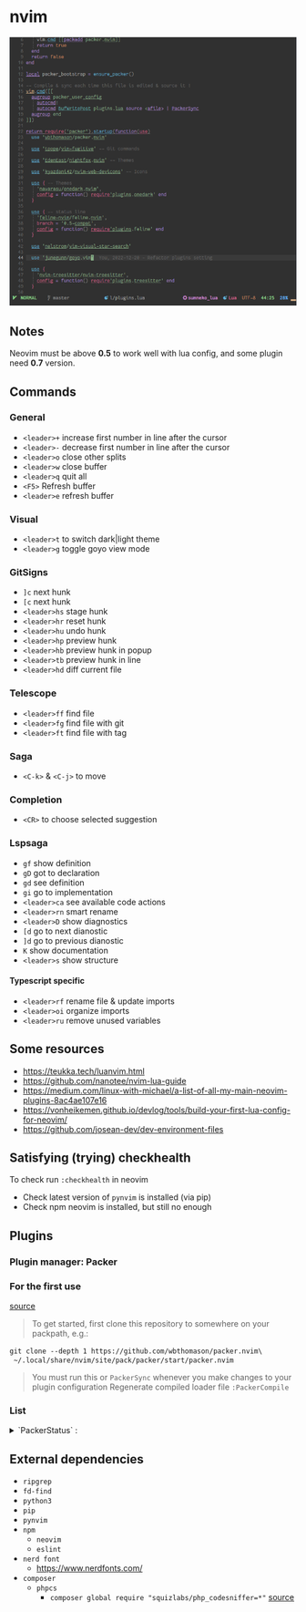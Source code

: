 # nvim

![screenshot](./screenshot.png)

## Notes
Neovim must be above **0.5** to work well with lua config,
and some plugin need **0.7** version.

## Commands

### General

- `<leader>+` increase first number in line after the cursor
- `<leader>-` decrease first number in line after the cursor
- `<leader>o` close other splits
- `<leader>w` close buffer
- `<leader>q` quit all
- `<F5>` Refresh buffer
- `<leader>e` refresh buffer

### Visual

- `<leader>t` to switch dark|light theme
- `<leader>g` toggle goyo view mode

### GitSigns

- `]c` next hunk
- `[c` next hunk
- `<leader>hs` stage hunk
- `<leader>hr` reset hunk
- `<leader>hu` undo hunk
- `<leader>hp` preview hunk
- `<leader>hb` preview hunk in popup
- `<leader>tb` preview hunk in line
- `<leader>hd` diff current file

### Telescope

- `<leader>ff` find file
- `<leader>fg` find file with git
- `<leader>ft` find file with tag

### Saga

- `<C-k>` & `<C-j>` to move

### Completion

- `<CR>` to choose selected suggestion

### Lspsaga

- `gf` show definition
- `gD` got to declaration
- `gd` see definition
- `gi` go to implementation
- `<leader>ca` see available code actions
- `<leader>rn` smart rename
- `<leader>D` show diagnostics
- `[d` go to next dianostic
- `]d` go to previous dianostic
- `K` show documentation
- `<leader>s` show structure

#### Typescript specific

- `<leader>rf` rename file & update imports
- `<leader>oi` organize imports
- `<leader>ru` remove unused variables

## Some resources

- https://teukka.tech/luanvim.html
- https://github.com/nanotee/nvim-lua-guide
- https://medium.com/linux-with-michael/a-list-of-all-my-main-neovim-plugins-8ac4ae107e16
- https://vonheikemen.github.io/devlog/tools/build-your-first-lua-config-for-neovim/
- https://github.com/josean-dev/dev-environment-files

## Satisfying (trying) checkhealth

To check run `:checkhealth` in neovim
- Check latest version of `pynvim` is installed (via pip)
- Check npm neovim is installed, but still no enough

## Plugins

### Plugin manager: Packer

### For the first use

[source](https://github.com/wbthomason/packer.nvim#quickstart)


> To get started, first clone this repository to somewhere on your packpath, e.g.:
```shell
git clone --depth 1 https://github.com/wbthomason/packer.nvim\
 ~/.local/share/nvim/site/pack/packer/start/packer.nvim
```
> You must run this or `PackerSync` whenever you make changes to your plugin configuration
> Regenerate compiled loader file
> `:PackerCompile`

### List

<details>
 <summary>`PackerStatus` :</summary>

- LuaSnip
  - Some useful inspiration for snippets: https://github.com/rafamadriz/friendly-snippets
- goyo.vim
- onedark.nvim
- feline.nvim
- PHP_CodeSniffer
- cmp-buffer
- cmp-nvim-lsp
- cmp-path
- cmp_luasnip
- eslint
- gitsigns.nvim
- indent-blankline.nvim
- lspkind.nvim
- lspsaga.nvim
- mason-lspconfig.nvim
- mason.nvim
- mintabline.vim
- nightfox.nvim
- nvim-autopairs
- nvim-cmp
- nvim-comment
- nvim-lint
- nvim-lspconfig
- nvim-surround
- nvim-tree.lua (not loaded)
- nvim-treesitter
  - git_rebase
  - gitattributes
  - gitcommit
  - css
  - dockerfile
  - html
  - javascript
  - jsdoc
  - json
  - json5
  - lua
  - make
  - markdown
  - ninja
  - php
  - python
  - regex
  - ruby
  - scss
  - sql
  - tsx
  - typescript
  - yaml
- nvim-ts-autotag
- nvim-web-devicons
- overlength.vim
- packer.nvim
- plenary.nvim
- telescope.nvim
- typescript.nvim
- vim-ReplaceWithRegister
- vim-fugitive
- vim-tmux-navigator
- vim-visual-star-search
</details>

## External dependencies

- `ripgrep`
- `fd-find`
- `python3`
- `pip`
- `pynvim`
- `npm`
  - `neovim`
  - `eslint`
- `nerd font`
  - https://www.nerdfonts.com/
- `composer`
  - `phpcs`
    - `composer global require "squizlabs/php_codesniffer=*"`  [source](https://github.com/squizlabs/PHP_CodeSniffer#composer)
